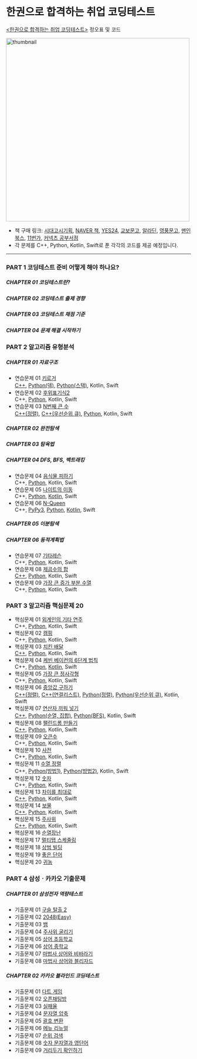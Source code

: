 # 한권으로 합격하는 취업 코딩테스트

[&lt;한권으로 합격하는 취업 코딩테스트>](https://book.naver.com/bookdb/book_detail.naver?bid=21136621) 정오표 및 코드

<img src="https://user-images.githubusercontent.com/8025481/137583111-2950d198-6ae9-45e7-bbe7-9f20a24a4dcd.jpg" height="500"  alt="thumbnail"/>

- 책 구매 링크: [시대고시기획](https://www.sdedu.co.kr/book/item.php?it_id=1626930732&cat_id=008005002), [NAVER 책](https://book.naver.com/bookdb/book_detail.naver?bid=21136621), [YES24](http://www.yes24.com/Product/Goods/104231234), [교보문고](https://www.kyobobook.co.kr/product/detailViewKor.laf?barcode=9791138305419), [알라딘](http://aladin.kr/p/GP0za), [영풍문고](https://www.ypbooks.co.kr/book.yp?bookcd=101130329), [맨인북스](https://www.kangcom.com/sub/view.asp?sku=281377854), [11번가](http://www.11st.co.kr/products/3868685312), [커넥츠 공부서점](https://book.conects.com/product/bookDetail?goods_id=0100023107769)
- 각 문제를 C++, Python, Kotlin, Swift로 푼 각각의 코드를 제공 예정입니다.

***

### PART 1 코딩테스트 준비 어떻게 해야 하나요?

##### CHAPTER 01 코딩테스트란?

##### CHAPTER 02 코딩테스트 출제 경향

##### CHAPTER 03 코딩테스트 채점 기준

##### CHAPTER 04 문제 해결 시작하기

### PART 2 알고리즘 유형분석

##### CHAPTER 01 자료구조

- 연습문제 01 [키로거](https://boj.kr/5397)  
  [C++](https://github.com/ydh0213/coding-test-book/blob/main/PART%202/Practice%2001/1.cpp), [Python(덱)](https://github.com/ydh0213/coding-test-book/blob/main/PART%202/Practice%2001/2.py), [Python(스택)](https://github.com/ydh0213/coding-test-book/blob/main/PART%202/Practice%2001/3.py), Kotlin, Swift
- 연습문제 02 [후위표기식2](https://boj.kr/1935)  
  C++, [Python](https://github.com/ydh0213/coding-test-book/blob/main/PART%202/Practice%2002/1.py), Kotlin, Swift
- 연습문제 03 [N번째 큰 수](http://boj.kr/2075)  
  [C++(정렬)](https://github.com/ydh0213/coding-test-book/blob/main/PART%202/Practice%2003/1.cpp), [C++(우선순위 큐)](https://github.com/ydh0213/coding-test-book/blob/main/PART%202/Practice%2003/2.cpp), [Python](https://github.com/ydh0213/coding-test-book/blob/main/PART%202/Practice%2003/3.py), Kotlin, Swift

##### CHAPTER 02 완전탐색

##### CHAPTER 03 탐욕법

##### CHAPTER 04 DFS, BFS, 백트래킹

- 연습문제 04 [음식물 피하기](http://boj.kr/1743)  
  C++, [Python](https://github.com/ydh0213/coding-test-book/blob/main/PART%202/Practice%2004/1.py), Kotlin, Swift
- 연습문제 05 [나이트의 이동](https://boj.kr/7562)  
  C++, [Python](https://github.com/ydh0213/coding-test-book/blob/main/PART%202/Practice%2005/1.py), [Kotlin](https://github.com/ydh0213/coding-test-book/blob/main/PART%202/Practice%2005/2.kt), Swift
- 연습문제 06 [N-Queen](https://boj.kr/9663)  
  C++, [PyPy3](https://github.com/ydh0213/coding-test-book/blob/main/PART%202/Practice%2006/1.py), [Python](https://github.com/ydh0213/coding-test-book/blob/main/PART%202/Practice%2006/2.py), [Kotlin](https://github.com/ydh0213/coding-test-book/blob/main/PART%202/Practice%2006/3.kt), Swift

##### CHAPTER 05 이분탐색

##### CHAPTER 06 동적계획법

- 연습문제 07 [기타레슨](https://boj.kr/2343)  
  C++, [Python](https://github.com/ydh0213/coding-test-book/blob/main/PART%202/Practice%2007/1.py), Kotlin, Swift
- 연습문제 08 [제곱수의 합](https://boj.kr/1699)  
  [C++](https://github.com/ydh0213/coding-test-book/blob/main/PART%202/Practice%2008/1.cpp), [Python](https://github.com/ydh0213/coding-test-book/blob/main/PART%202/Practice%2008/2.py), Kotlin, Swift
- 연습문제 09 [가장 큰 증가 부분 수열](http://boj.kr/11055)  
  C++, [Python](https://github.com/ydh0213/coding-test-book/blob/main/PART%202/Practice%2009/1.py), Kotlin, Swift

### PART 3 알고리즘 핵심문제 20

- 핵심문제 01 [외계인의 기타 연주](https://boj.kr/2841)  
  C++, [Python](https://github.com/ydh0213/coding-test-book/blob/main/PART%203/Problem%2001/1.py), Kotlin, Swift
- 핵심문제 02 [캠핑](http://boj.kr/4796)  
  C++, [Python](https://github.com/ydh0213/coding-test-book/blob/main/PART%203/Problem%2002/1.py), Kotlin, Swift
- 핵심문제 03 [치킨 배달](http://boj.kr/15686)  
  [C++](https://github.com/ydh0213/coding-test-book/blob/main/PART%203/Problem%2003/1.cpp), [Python](https://github.com/ydh0213/coding-test-book/blob/main/PART%203/Problem%2003/2.py), Kotlin, Swift
- 핵심문제 04 [케빈 베이컨의 6단계 법칙](http://boj.kr/1389)  
  C++, [Python](https://github.com/ydh0213/coding-test-book/blob/main/PART%203/Problem%2004/1.py), [Kotlin](https://github.com/ydh0213/coding-test-book/blob/main/PART%203/Problem%2004/2.kt), Swift
- 핵심문제 05 [가장 큰 정사각형](http://boj.kr/1915)  
  C++, [Python](https://github.com/ydh0213/coding-test-book/blob/main/PART%203/Problem%2005/1.py), Kotlin, Swift
- 핵심문제 06 [중앙값 구하기](https://boj.kr/2696)  
  [C++(정렬)](https://github.com/ydh0213/coding-test-book/blob/main/PART%203/Problem%2006/1.cpp), [C++(연결리스트)](https://github.com/ydh0213/coding-test-book/blob/main/PART%203/Problem%2006/2.cpp), [Python(정렬)](https://github.com/ydh0213/coding-test-book/blob/main/PART%203/Problem%2006/3.py), [Python(우선순위 큐)](https://github.com/ydh0213/coding-test-book/blob/main/PART%203/Problem%2006/4.py), Kotlin, Swift
- 핵심문제 07 [연산자 끼워 넣기](http://boj.kr/14888)  
  [C++](https://github.com/ydh0213/coding-test-book/blob/main/PART%203/Problem%2007/1.cpp), [Python(순열, 집합)](https://github.com/ydh0213/coding-test-book/blob/main/PART%203/Problem%2007/2.py), [Python(BFS)](https://github.com/ydh0213/coding-test-book/blob/main/PART%203/Problem%2007/3.py), Kotlin, Swift
- 핵심문제 08 [팰린드롬 만들기](https://boj.kr/1213)  
  [C++](https://github.com/ydh0213/coding-test-book/blob/main/PART%203/Problem%2008/1.cpp), [Python](https://github.com/ydh0213/coding-test-book/blob/main/PART%203/Problem%2008/2.py), Kotlin, Swift
- 핵심문제 09 [오큰수](https://boj.kr/17298)  
  C++, [Python](https://github.com/ydh0213/coding-test-book/blob/main/PART%203/Problem%2009/1.py), Kotlin, Swift
- 핵심문제 10 [사전](https://boj.kr/1256)  
  C++, [Python](https://github.com/ydh0213/coding-test-book/blob/main/PART%203/Problem%2010/1.py), Kotlin, Swift
- 핵심문제 11 [수열 정렬](https://boj.kr/1015)  
  C++, [Python(방법1)](https://github.com/ydh0213/coding-test-book/blob/main/PART%203/Problem%2011/1.py), [Python(방법2)](https://github.com/ydh0213/coding-test-book/blob/main/PART%203/Problem%2011/2.py), Kotlin, Swift
- 핵심문제 12 [숫자](https://boj.kr/1131)  
  C++, [Python](https://github.com/ydh0213/coding-test-book/blob/main/PART%203/Problem%2012/1.py), Kotlin, Swift
- 핵심문제 13 [차이를 최대로](https://boj.kr/10819)  
  [C++](https://github.com/ydh0213/coding-test-book/blob/main/PART%203/Problem%2013/1.cpp), [Python](https://github.com/ydh0213/coding-test-book/blob/main/PART%203/Problem%2013/2.py), Kotlin, Swift
- 핵심문제 14 [보물](https://boj.kr/1026)  
  [C++](https://github.com/ydh0213/coding-test-book/blob/main/PART%203/Problem%2014/1.cpp), [Python](https://github.com/ydh0213/coding-test-book/blob/main/PART%203/Problem%2014/2.py), Kotlin, Swift
- 핵심문제 15 [주사위](https://boj.kr/1041)  
  [C++](https://github.com/ydh0213/coding-test-book/blob/main/PART%203/Problem%2015/1.cpp), [Python](https://github.com/ydh0213/coding-test-book/blob/main/PART%203/Problem%2015/2.py), Kotlin, Swift
- 핵심문제 16 [순열장난](https://boj.kr/10597)
- 핵심문제 17 [멀티탭 스케줄링](https://boj.kr/1700)
- 핵심문제 18 [상범 빌딩](https://boj.kr/6593)
- 핵심문제 19 [좋은 단어](https://boj.kr/3986)
- 핵심문제 20 [귀농](https://boj.kr/1184)

### PART 4 삼성ㆍ카카오 기출문제

##### CHAPTER 01 삼성전자 역량테스트

- 기출문제 01 [구슬 탈출 2](http://boj.kr/13460)
- 기출문제 02 [2048(Easy)](https://boj.kr/12100)
- 기출문제 03 [뱀](http://boj.kr/3190)
- 기출문제 04 [주사위 굴리기](http://boj.kr/14499)
- 기출문제 05 [상어 초등학교](http://boj.kr/21608)
- 기출문제 06 [상어 중학교](http://boj.kr/21609)
- 기출문제 07 [마법사 상어와 비바라기](http://boj.kr/21610)
- 기출문제 08 [마법사 상어와 블리자드](http://boj.kr/21611)

##### CHAPTER 02 카카오 블라인드 코딩테스트

- 기출문제 01 [다트 게임](https://programmers.co.kr/learn/courses/30/lessons/17682)
- 기출문제 02 [오픈채팅방](https://programmers.co.kr/learn/courses/30/lessons/42888)
- 기출문제 03 [실패율](https://programmers.co.kr/learn/courses/30/lessons/42889)
- 기출문제 04 [문자열 압축](https://programmers.co.kr/learn/courses/30/lessons/60057)
- 기출문제 05 [괄호 변환](https://programmers.co.kr/learn/courses/30/lessons/60058)
- 기출문제 06 [메뉴 리뉴얼](https://programmers.co.kr/learn/courses/30/lessons/72411)
- 기출문제 07 [순위 검색](https://programmers.co.kr/learn/courses/30/lessons/72412)
- 기출문제 08 [숫자 문자열과 영단어](https://programmers.co.kr/learn/courses/30/lessons/81301)
- 기출문제 09 [거리두기 확인하기](https://programmers.co.kr/learn/courses/30/lessons/81302)
